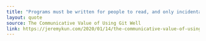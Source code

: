 ```yaml
---
title: "Programs must be written for people to read, and only incidentally for machines to execute."
layout: quote 
source: The Communicative Value of Using Git Well
link: https://jeremykun.com/2020/01/14/the-communicative-value-of-using-git-well/
---
```


